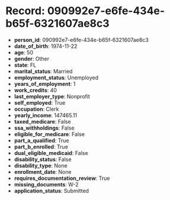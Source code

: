 # Record: 090992e7-e6fe-434e-b65f-6321607ae8c3

- **person_id**: 090992e7-e6fe-434e-b65f-6321607ae8c3
- **date_of_birth**: 1974-11-22
- **age**: 50
- **gender**: Other
- **state**: FL
- **marital_status**: Married
- **employment_status**: Unemployed
- **years_of_employment**: 1
- **work_credits**: 40
- **last_employer_type**: Nonprofit
- **self_employed**: True
- **occupation**: Clerk
- **yearly_income**: 147465.11
- **taxed_medicare**: False
- **ssa_withholdings**: False
- **eligible_for_medicare**: False
- **part_a_qualified**: True
- **part_b_enrolled**: True
- **dual_eligible_medicaid**: False
- **disability_status**: False
- **disability_type**: None
- **enrollment_date**: None
- **requires_documentation_review**: True
- **missing_documents**: W-2
- **application_status**: Submitted